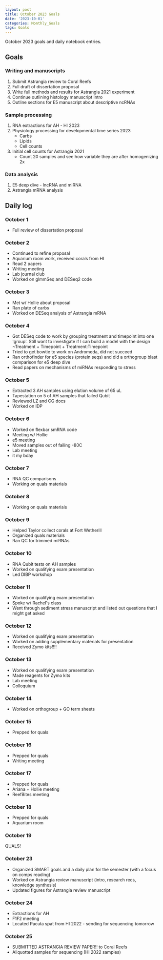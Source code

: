 ```yaml
---
layout: post
title: October 2023 Goals
date: '2023-10-01'
categories: Monthly_Goals
tags: Goals
---
```

October 2023 goals and daily notebook entries. 

## Goals  

### Writing and manuscripts 
              
1. Submit Astrangia review to Coral Reefs
2. Full draft of dissertation proposal
3. Write full methods and results for Astrangia 2021 experiment 
4. Continue outlining histology manuscript intro 
5. Outline sections for E5 manuscript about descriptive ncRNAs

### Sample processing

1. RNA extractions for AH - HI 2023
2. Physiology processing for developmental time series 2023
	- Carbs
	- Lipids
	- Cell counts 
3. Initial cell counts for Astrangia 2021
	- Count 20 samples and see how variable they are after homogenizing 2x

### Data analysis 
1. E5 deep dive - lncRNA and miRNA
2. Astrangia mRNA analysis 

## Daily log 

### October 1
- Full review of dissertation proposal

### October 2
- Continued to refine proposal 
- Aquarium room work, received corals from HI 
- Read 2 papers 
- Writing meeting 
- Lab journal club 
- Worked on glmmSeq and DESeq2 code 

### October 3 
- Met w/ Hollie about proposal 
- Ran plate of carbs 
- Worked on DESeq analysis of Astrangia mRNA 

### October 4
- Got DESeq code to work by grouping treatment and timepoint into one 'group'. Still want to investigate if I can build a model with the design ~Treatment + Timepoint + Treatment:Timepoint 
- Tried to get bowtie to work on Andromeda, did not succeed 
- Ran orthofinder for e5 species (protein seqs) and did a orthogroup blast comparison for e5 deep dive
- Read papers on mechanisms of miRNAs responding to stress

### October 5
- Extracted 3 AH samples using elution volume of 65 uL
- Tapestation on 5 of AH samples that failed Qubit 
- Reviewed LZ and CG docs 
- Worked on IDP

### October 6 
- Worked on flexbar smRNA code 
- Meeting w/ Hollie 
- e5 meeting
- Moved samples out of failing -80C
- Lab meeting 
- it my bday 

### October 7 
- RNA QC comparisons 
- Working on quals materials 

### October 8 
- Working on quals materials 

### October 9 
- Helped Taylor collect corals at Fort Wetherill 
- Organized quals materials
- Ran QC for trimmed miRNAs

### October 10 
- RNA Qubit tests on AH samples 
- Worked on qualifying exam presentation 
- Led DIBP workshop 

### October 11
- Worked on qualifying exam presentation 
- Spoke w/ Rachel's class 
- Went through sediment stress manuscript and listed out questions that I might get asked 

### October 12 
- Worked on qualifying exam presentation 
- Worked on adding supplementary materials for presentation 
- Received Zymo kits!!!! 

### October 13 
- Worked on qualifying exam presentation
- Made reagents for Zymo kits 
- Lab meeting 
- Colloquium 

### October 14 
- Worked on orthogroup + GO term sheets

### October 15
- Prepped for quals 

### October 16 
- Prepped for quals 
- Writing meeting 

### October 17
- Prepped for quals 
- Ariana + Hollie meeting 
- ReefBites meeting 

### October 18 
- Prepped for quals 
- Aquarium room 

### October 19 
QUALS!

### October 23
- Organized SMART goals and a daily plan for the semester (with a focus on comps reading)
- Worked on Astrangia review manuscript (intro, research recs, knowledge synthesis)
- Updated figures for Astrangia review manuscript 

### October 24 
- Extractions for AH 
- F1F2 meeting 
- Located Pacuta spat from HI 2022 - sending for sequencing tomorrow 

### October 25
- SUBMITTED ASTRANGIA REVIEW PAPER!! to Coral Reefs 
- Aliquotted samples for sequencing (HI 2022 samples)
